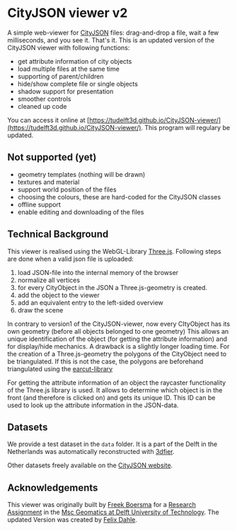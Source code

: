 # CityJSON viewer v2

A simple web-viewer for [CityJSON](https://www.cityjson.org) files: drag-and-drop a file, wait a few milliseconds, and you see it. That's it. This is an updated version of the CityJSON viewer with following functions:

  - get attribute information of city objects
  - load multiple files at the same time
  - supporting of parent/children
  - hide/show complete file or single objects
  - shadow support for presentation
  - smoother controls
  - cleaned up code

You can access it online at [https://tudelft3d.github.io/CityJSON-viewer/](https://tudelft3d.github.io/CityJSON-viewer/). This program will regulary be updated.

## Not supported (yet)

  - geometry templates (nothing will be drawn)
  - textures and material
  - support world position of the files
  - choosing the colours, these are hard-coded for the CityJSON classes
  - offline support
  - enable editing and downloading of the files

## Technical Background

This viewer is realised using the WebGL-Library [Three.js](https://threejs.org/). Following steps are done when a valid json file is uploaded:

  1) load JSON-file into the internal memory of the browser
  2) normalize all vertices
  3) for every CityObject in the JSON a Three.js-geometry is created. 
  4) add the object to the viewer
  5) add an equivalent entry to the left-sided overview
  6) draw the scene
 
In contrary to version1 of the CityJSON-viewer, now every CItyObject has its own geometry (before all objects belonged to one geometry) This allows an unique identification of the object (for getting the attribute information) and for display/hide mechanics. A drawback is a slightly longer loading time. For the creation of a Three.js-geometry the polygons of the CityObject need to be triangulated. If this is not the case, the polygons are beforehand triangulated using the [earcut-library](https://github.com/mapbox/earcut)  

For getting the attribute information of an object the raycaster functionality of the Three.js library is used. It allows to determine which object is in the front (and therefore is clicked on) and gets its unique ID. This ID can be used to look up the attribute information in the JSON-data.

## Datasets

We provide a test dataset in the `data` folder.
It is a part of the Delft in the Netherlands was automatically reconstructed with [3dfier](https://github.com/tudelft3d/3dfier).

Other datasets freely available on the [CityJSON website](https://www.cityjson.org/en/0.9/datasets/).


## Acknowledgements

This viewer was originally built by [Freek Boersma](https://github.com/fhb1990) for a [Research Assignment](https://3d.bk.tudelft.nl/courses/geo5010/) in the [Msc Geomatics at Delft University of Technology](geomatics.tudelft.nl). The updated Version was created by [Felix Dahle](https://github.com/fdahle).
